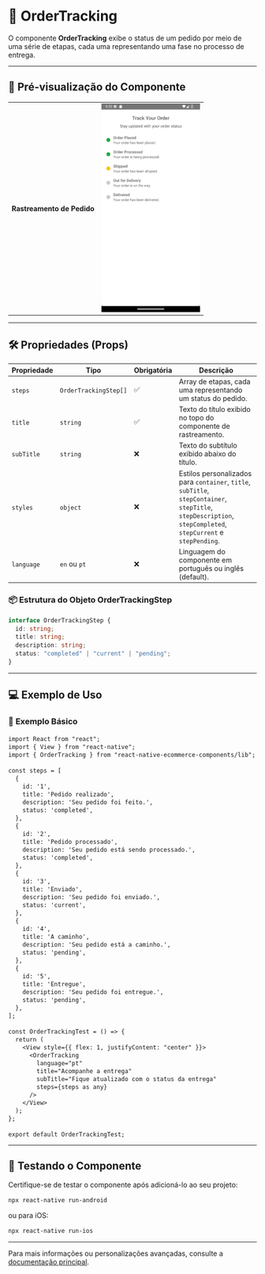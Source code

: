 # 🚚 **OrderTracking**

O componente **OrderTracking** exibe o status de um pedido por meio de uma série de etapas, cada uma representando uma fase no processo de entrega.

---

## 📸 **Pré-visualização do Componente**

<table>
  <tr>
    <td><strong>Rastreamento de Pedido</strong></td>
    <td><img src="../../Images/OrderTracking.png" alt="OrderTracking" width="200"/></td>
  </tr>
</table>

---

## 🛠️ **Propriedades (Props)**

| Propriedade | Tipo                  | Obrigatória | Descrição                                                                                                                                                      |
| ----------- | --------------------- | ----------- | -------------------------------------------------------------------------------------------------------------------------------------------------------------- |
| `steps`     | `OrderTrackingStep[]` | ✅          | Array de etapas, cada uma representando um status do pedido.                                                                                                   |
| `title`     | `string`              | ✅          | Texto do título exibido no topo do componente de rastreamento.                                                                                                 |
| `subTitle`  | `string`              | ❌          | Texto do subtítulo exibido abaixo do título.                                                                                                                   |
| `styles`    | `object`              | ❌          | Estilos personalizados para `container`, `title`, `subTitle`, `stepContainer`, `stepTitle`, `stepDescription`, `stepCompleted`, `stepCurrent` e `stepPending`. |
| `language`         | `en` ou `pt`                 | ❌          | Linguagem do componente em português ou inglês (default). |

### 📦 **Estrutura do Objeto OrderTrackingStep**

```ts
interface OrderTrackingStep {
  id: string;
  title: string;
  description: string;
  status: "completed" | "current" | "pending";
}
```

---

## 💻 **Exemplo de Uso**

### 📝 **Exemplo Básico**

```tsx
import React from "react";
import { View } from "react-native";
import { OrderTracking } from "react-native-ecommerce-components/lib";

const steps = [
  {
    id: '1',
    title: 'Pedido realizado',
    description: 'Seu pedido foi feito.',
    status: 'completed',
  },
  {
    id: '2',
    title: 'Pedido processado',
    description: 'Seu pedido está sendo processado.',
    status: 'completed',
  },
  {
    id: '3',
    title: 'Enviado',
    description: 'Seu pedido foi enviado.',
    status: 'current',
  },
  {
    id: '4',
    title: 'A caminho',
    description: 'Seu pedido está a caminho.',
    status: 'pending',
  },
  {
    id: '5',
    title: 'Entregue',
    description: 'Seu pedido foi entregue.',
    status: 'pending',
  },
];

const OrderTrackingTest = () => {
  return (
    <View style={{ flex: 1, justifyContent: "center" }}>
      <OrderTracking
        language="pt"
        title="Acompanhe a entrega"
        subTitle="Fique atualizado com o status da entrega"
        steps={steps as any}
      />
    </View>
  );
};

export default OrderTrackingTest;
```

---

## 🧪 **Testando o Componente**

Certifique-se de testar o componente após adicioná-lo ao seu projeto:

```sh
npx react-native run-android
```

ou para iOS:

```sh
npx react-native run-ios
```

---

Para mais informações ou personalizações avançadas, consulte a [documentação principal](../../README.md).
